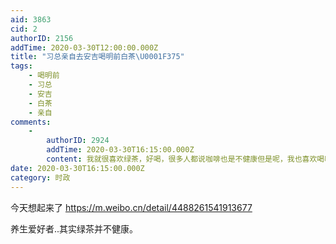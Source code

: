 ```yaml
---
aid: 3863
cid: 2
authorID: 2156
addTime: 2020-03-30T12:00:00.000Z
title: "习总亲自去安吉喝明前白茶\U0001F375"
tags:
    - 喝明前
    - 习总
    - 安吉
    - 白茶
    - 亲自
comments:
    -
        authorID: 2924
        addTime: 2020-03-30T16:15:00.000Z
        content: 我就很喜欢绿茶，好喝，很多人都说咖啡也是不健康但是呢，我也喜欢喝咖啡，这点危害根本不值一提人生在世没必要如此不洒脱。
date: 2020-03-30T16:15:00.000Z
category: 时政
---
```


今天想起来了 https://m.weibo.cn/detail/4488261541913677

养生爱好者..其实绿茶并不健康。
